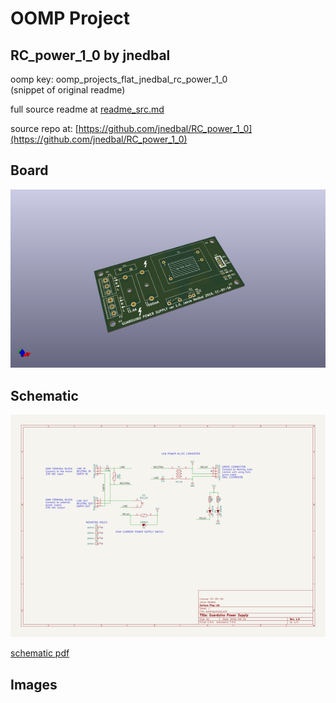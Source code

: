 # OOMP Project  
## RC_power_1_0  by jnedbal  
  
oomp key: oomp_projects_flat_jnedbal_rc_power_1_0  
(snippet of original readme)  
  
  
  full source readme at [readme_src.md](readme_src.md)  
  
source repo at: [https://github.com/jnedbal/RC_power_1_0](https://github.com/jnedbal/RC_power_1_0)  
## Board  
  
[![working_3d.png](working_3d_600.png)](working_3d.png)  
## Schematic  
  
[![working_schematic.png](working_schematic_600.png)](working_schematic.png)  
  
[schematic pdf](working_schematic.pdf)  
## Images  
